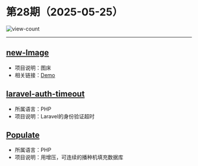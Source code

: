# 第28期（2025-05-25）

![view-count](https://count.getloli.com/@xiaoxuan6-weekly-20250525)

---
## [new-lmage](https://github.com/xiyewuqiu/new-lmage)
- 项目说明：图床
- 相关链接：[Demo](https://bed.djxs.xyz)

## [laravel-auth-timeout](https://github.com/juliomotol/laravel-auth-timeout)
- 所属语言：PHP
- 项目说明：Laravel的身份验证超时

## [Populate](https://github.com/Laragear/Populate)
- 所属语言：PHP
- 项目说明：用增压，可连续的播种机填充数据库
